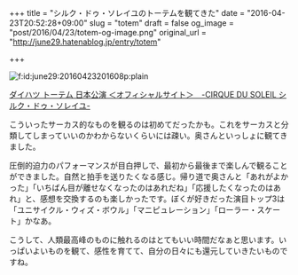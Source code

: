 +++
title = "シルク・ドゥ・ソレイユのトーテムを観てきた"
date = "2016-04-23T20:52:28+09:00"
slug = "totem"
draft = false
og_image = "post/2016/04/23/totem-og-image.png"
original_url = "http://june29.hatenablog.jp/entry/totem"

+++

<p><span itemscope itemtype="http://schema.org/Photograph"><img src="/post/2016/04/23/totem-20160423201608.png" alt="f:id:june29:20160423201608p:plain" title="f:id:june29:20160423201608p:plain" class="hatena-fotolife" itemprop="image"></span></p>

<p><a href="http://totem-jp.com/" title="ダイハツ トーテム 日本公演 ＜オフィシャルサイト＞　-CIRQUE DU SOLEIL シルク・ドゥ・ソレイユ-">ダイハツ トーテム 日本公演 ＜オフィシャルサイト＞　-CIRQUE DU SOLEIL シルク・ドゥ・ソレイユ-</a></p>

<p>こういったサーカス的なものを観るのは初めてだったかも。これをサーカスと分類してしまっていいのかわからないくらいには疎い。奥さんといっしょに観てきました。</p>

<p>圧倒的迫力のパフォーマンスが目白押しで、最初から最後まで楽しんで観ることができました。自然と拍手を送りたくなる感じ。帰り道で奥さんと「あれがよかった」「いちばん目が離せなくなったのはあれだね」「応援したくなったのはあれ」と、感想を交換するのも楽しかったです。ぼくが好きだった演目トップ3は「ユニサイクル・ウィズ・ボウル」「マニピュレーション」「ローラー・スケート」かなあ。</p>

<p>こうして、人類最高峰のものに触れるのはとてもいい時間だなぁと思います。いっぱいよいものを観て、感性を育てて、自分の日々にも還元していきたいものですね。</p>